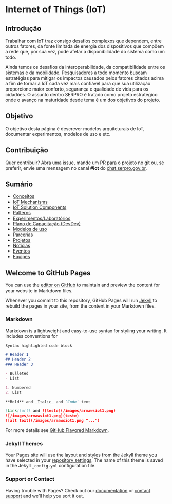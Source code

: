 # Internet of Things (IoT)

## Introdução

Trabalhar com IoT traz consigo desafios complexos que dependem, entre outros fatores, da fonte limitada de energia dos dispositivos que compõem a rede que, por sua vez, pode afetar a disponibilidade do sistema como um todo. 

Ainda temos os desafios da interoperabilidade, da compatibilidade entre os sistemas e da mobilidade. Pesquisadores a todo momento buscam estratégias para mitigar os impactos causados pelos fatores citados acima a fim de tornar a IoT cada vez mais confiável para que sua utilização proporcione maior conforto, segurança e qualidade de vida para os cidadões. O assunto dentro SERPRO é tratado como projeto estratégico onde o avanço na maturidade desde tema é um dos objetivos do projeto.


## Objetivo
O objetivo desta página é descrever modelos arquiteturais de IoT, documentar experimentos, modelos de uso e etc.

## Contribuição
Quer contribuir? Abra uma issue, mande um PR para o projeto no [git](https://git.serpro/dedat/arquitetura/iot) ou, se preferir, envie uma mensagem no canal **#iot** do [chat.serpro.gov.br](https://chat.serpro.gov.br/channel/iot).

## Sumário

- [Conceitos](introduction.md)
- [IoT Mechanisms](iot_mechanisms.md)
- [IoT Solution Components](iot_solution_components.md)
- [Patterns](patterns.md)
- [Experimentos/Laboratórios](experimentos.md)
- [Plano de Capacitação (DevDev)](capacitacao.md)
- [Modelos de uso](modelos_uso.md)
- [Parcerias](parcerias.md)
- [Projetos](projetos.md)
- [Notícias](noticias.md)
- [Eventos](Eventos.md)
- [Equipes](equipes.md)









## Welcome to GitHub Pages

You can use the [editor on GitHub](https://github.com/profclaudiopereira/ArquiteturasdeProjetosIoT/edit/gh-pages/index.md) to maintain and preview the content for your website in Markdown files.

Whenever you commit to this repository, GitHub Pages will run [Jekyll](https://jekyllrb.com/) to rebuild the pages in your site, from the content in your Markdown files.

### Markdown

Markdown is a lightweight and easy-to-use syntax for styling your writing. It includes conventions for

```markdown
Syntax highlighted code block

# Header 1
## Header 2
### Header 3

- Bulleted
- List

1. Numbered
2. List

**Bold** and _Italic_ and `Code` text

[Link](url) and ![teste](/images/armawsiot1.png)
![/images/armawsiot1.png](teste)
![alt text](/images/armawsiot1.png "...")

```

For more details see [GitHub Flavored Markdown](https://guides.github.com/features/mastering-markdown/).

### Jekyll Themes

Your Pages site will use the layout and styles from the Jekyll theme you have selected in your [repository settings](https://github.com/profclaudiopereira/ArquiteturasdeProjetosIoT/settings/pages). The name of this theme is saved in the Jekyll `_config.yml` configuration file.

### Support or Contact

Having trouble with Pages? Check out our [documentation](https://docs.github.com/categories/github-pages-basics/) or [contact support](https://support.github.com/contact) and we’ll help you sort it out.
